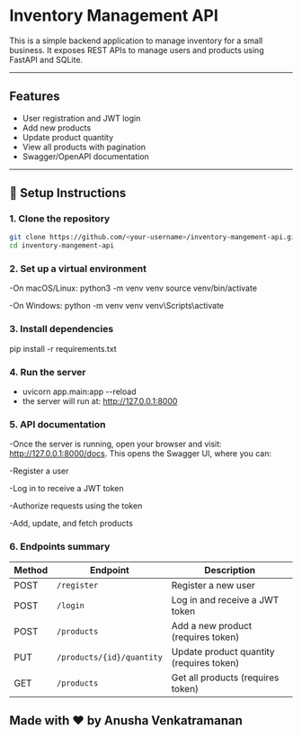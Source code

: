# Inventory Management API

This is a simple backend application to manage inventory for a small business. It exposes REST APIs to manage users and products using FastAPI and SQLite.

---

## Features

- User registration and JWT login
- Add new products
- Update product quantity
- View all products with pagination
- Swagger/OpenAPI documentation

---

## 🔧 Setup Instructions

### 1. Clone the repository

```bash
git clone https://github.com/<your-username>/inventory-mangement-api.git
cd inventory-mangement-api
```
### 2. Set up a virtual environment
-On macOS/Linux: 
python3 -m venv venv
source venv/bin/activate

-On Windows:
python -m venv venv
venv\Scripts\activate

### 3. Install dependencies
pip install -r requirements.txt

### 4. Run the server
- uvicorn app.main:app --reload
- the server will run at: http://127.0.0.1:8000

### 5. API documentation
-Once the server is running, open your browser and visit: http://127.0.0.1:8000/docs. This opens the Swagger UI, where you can:

-Register a user

-Log in to receive a JWT token

-Authorize requests using the token

-Add, update, and fetch products



### 6. Endpoints summary
| Method | Endpoint                  | Description                              |
| ------ | ------------------------- | ---------------------------------------- |
| POST   | `/register`               | Register a new user                      |
| POST   | `/login`                  | Log in and receive a JWT token           |
| POST   | `/products`               | Add a new product (requires token)       |
| PUT    | `/products/{id}/quantity` | Update product quantity (requires token) |
| GET    | `/products`               | Get all products (requires token)        |


## Made with ❤️ by Anusha Venkatramanan







